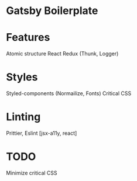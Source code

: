 # Gatsby Boilerplate

# Features

Atomic structure
React
Redux (Thunk, Logger)

# Styles

Styled-components (Normailize, Fonts)
Critical CSS

# Linting

Prittier, Eslint [jsx-a11y, react]

# TODO

Minimize critical CSS
